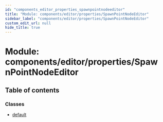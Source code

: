 ```yaml
---
id: "components_editor_properties_spawnpointnodeeditor"
title: "Module: components/editor/properties/SpawnPointNodeEditor"
sidebar_label: "components/editor/properties/SpawnPointNodeEditor"
custom_edit_url: null
hide_title: true
---
```


# Module: components/editor/properties/SpawnPointNodeEditor

## Table of contents

### Classes

- [default](../classes/components_editor_properties_spawnpointnodeeditor.default.md)
